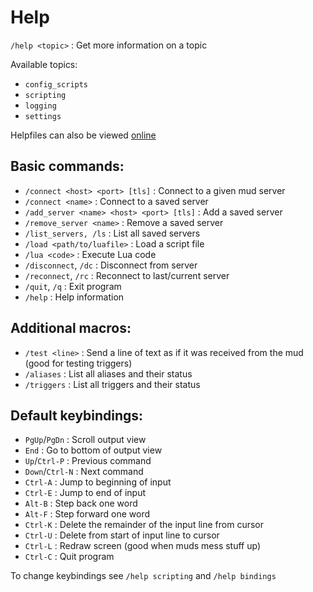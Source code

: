 # Help

`/help <topic>`               : Get more information on a topic

Available topics:

- `config_scripts`
- `scripting`
- `logging`
- `settings`

Helpfiles can also be viewed [online](https://github.com/LiquidityC/Blightmud/tree/master/resources/help)

## Basic commands:

- `/connect <host> <port> [tls]`                : Connect to a given mud server
- `/connect <name>`                             : Connect to a saved server
- `/add_server <name> <host> <port> [tls]`      : Add a saved server
- `/remove_server <name>`                       : Remove a saved server
- `/list_servers, /ls`                          : List all saved servers
- `/load <path/to/luafile>`                     : Load a script file
- `/lua <code>`                                 : Execute Lua code
- `/disconnect`, `/dc`                            : Disconnect from server
- `/reconnect`, `/rc`                             : Reconnect to last/current server
- `/quit`, `/q`                                   : Exit program
- `/help`                                       : Help information

## Additional macros:

- `/test <line>`    : Send a line of text as if it was received from the mud (good for testing triggers)
- `/aliases`        : List all aliases and their status
- `/triggers`       : List all triggers and their status

## Default keybindings:

- `PgUp`/`PgDn`      : Scroll output view
- `End`              : Go to bottom of output view
- `Up`/`Ctrl-P`      : Previous command
- `Down`/`Ctrl-N`    : Next command
- `Ctrl-A`           : Jump to beginning of input
- `Ctrl-E`           : Jump to end of input
- `Alt-B`            : Step back one word
- `Alt-F`            : Step forward one word
- `Ctrl-K`           : Delete the remainder of the input line from cursor
- `Ctrl-U`           : Delete from start of input line to cursor
- `Ctrl-L`           : Redraw screen (good when muds mess stuff up)
- `Ctrl-C`           : Quit program

To change keybindings see `/help scripting` and `/help bindings`
